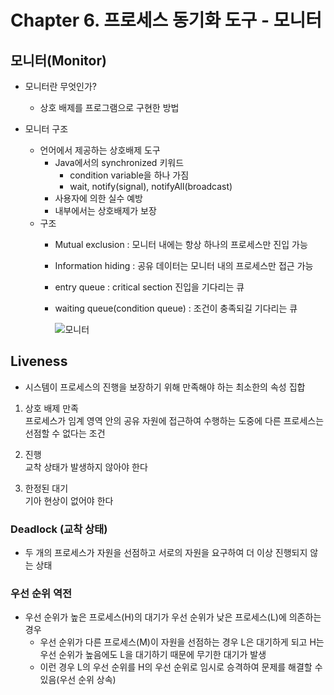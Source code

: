 # Chapter 6. 프로세스 동기화 도구 - 모니터

## 모니터(Monitor)

- 모니터란 무엇인가?

    - 상호 배제를 프로그램으로 구현한 방법

- 모니터 구조
    - 언어에서 제공하는 상호배제 도구
        - Java에서의 synchronized 키워드
            - condition variable을 하나 가짐
            - wait, notify(signal), notifyAll(broadcast)
        - 사용자에 의한 실수 예방
        - 내부에서는 상호배제가 보장
    - 구조
        - Mutual exclusion : 모니터 내에는 항상 하나의 프로세스만 진입 가능
        - Information hiding : 공유 데이터는 모니터 내의 프로세스만 접근 가능
        - entry queue : critical section 진입을 기다리는 큐
        - waiting queue(condition queue) : 조건이 충족되길 기다리는 큐
            
            ![모니터](https://github.com/insukL/CS-STUDY/assets/66675919/e2f16cdf-6e0c-4789-bfc2-b0afa2c7c5f1)
            
## Liveness

- 시스템이 프로세스의 진행을 보장하기 위해 만족해야 하는 최소한의 속성 집합

1. 상호 배제 만족  
    프로세스가 임계 영역 안의 공유 자원에 접근하여 수행하는 도중에 다른 프로세스는 선점할 수 없다는 조건  

2. 진행  
    교착 상태가 발생하지 않아야 한다

3. 한정된 대기  
    기아 현상이 없어야 한다


### Deadlock (교착 상태)

- 두 개의 프로세스가 자원을 선점하고 서로의 자원을 요구하여 더 이상 진행되지 않는 상태

### 우선 순위 역전

- 우선 순위가 높은 프로세스(H)의 대기가 우선 순위가 낮은 프로세스(L)에 의존하는 경우
    - 우선 순위가 다른 프로세스(M)이 자원을 선점하는 경우 L은 대기하게 되고 H는 우선 순위가 높음에도 L을 대기하기 때문에 무기한 대기가 발생
    - 이런 경우 L의 우선 순위를 H의 우선 순위로 임시로 승격하여 문제를 해결할 수 있음(우선 순위 상속)
